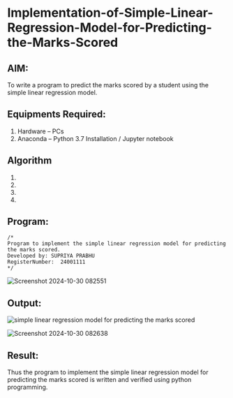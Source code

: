 # Implementation-of-Simple-Linear-Regression-Model-for-Predicting-the-Marks-Scored

## AIM:
To write a program to predict the marks scored by a student using the simple linear regression model.

## Equipments Required:
1. Hardware – PCs
2. Anaconda – Python 3.7 Installation / Jupyter notebook

## Algorithm
1. 
2. 
3. 
4. 

## Program:
```
/*
Program to implement the simple linear regression model for predicting the marks scored.
Developed by: SUPRIYA PRABHU
RegisterNumber:  24001111
*/
```
![Screenshot 2024-10-30 082551](https://github.com/user-attachments/assets/3732e961-55fb-47fb-9155-fe9f1540d279)

## Output:
![simple linear regression model for predicting the marks scored](sam.png)

![Screenshot 2024-10-30 082638](https://github.com/user-attachments/assets/a1d19851-d637-4f25-a614-8a87a6dcf461)

## Result:
Thus the program to implement the simple linear regression model for predicting the marks scored is written and verified using python programming.
